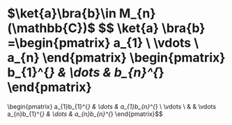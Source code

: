 $\ket{a}\bra{b}\in M_{n}(\mathbb{C})$
$$
\ket{a} \bra{b} =\begin{pmatrix}
a_{1} \\
\vdots \\
a_{n}
\end{pmatrix}
\begin{pmatrix}
b_{1}^{*} & \dots & b_{n}^{*}
\end{pmatrix}
=
\begin{pmatrix}
a_{1}b_{1}^{*} & \dots & a_{1}b_{n}^{*} \\
\vdots \\ &  & \vdots
a_{n}b_{1}^{*} & \dots & a_{n}b_{n}^{*}
\end{pmatrix}$$